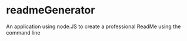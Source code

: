 # readmeGenerator
An application using node.JS to create a professional ReadMe using the command line 
